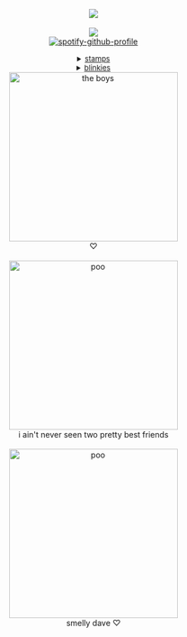 <div align="center">

![](https://komarev.com/ghpvc/?username=ennis-del-mar&color=f2ddb6&style=plastic&label=✧&base=600)<br>
<br>
<img src="https://i.pinimg.com/originals/a8/59/27/a8592749aa7f19306deb78f3c56a139a.gif"><br>
[![spotify-github-profile](https://spotify-github-profile.kittinanx.com/api/view?uid=31blrcsa5a2jfah66gxcy2gdm6he&cover_image=true&theme=novatorem&show_offline=true&background_color=121212&interchange=false&bar_color=b09987&bar_color_cover=false)](https://github.com/kittinan/spotify-github-profile)

<details><summary style="font-size: 13px;" class="mb8"><u>stamps</u> </summary>

<p>
sorry if stamps are repeated i'm kidna stupi d.<br>
<img src="https://camo.githubusercontent.com/cc311d12be8ba74683996d5e3efa3e32b12d3b24b85f3121d52a83d31c374658/68747470733a2f2f66696c652e67617264656e2f5a7663392d5f426b476c3438674153742f74756d626c725f33666139663834386134636339343636396637386534313436373938633961665f37343264633137635f3130302e6a7067"><img src="https://camo.githubusercontent.com/499c4b4f2d53c1ab9f1fab9bdbd432ccbec8fa6f609d0911ac08afe9b08b1cc1/68747470733a2f2f66696c652e67617264656e2f5a7663392d5f426b476c3438674153742f74756d626c725f32346530313239313531323636363435366361313739326462326130396563395f61326466373361315f3130302e706e67"><img src="https://camo.githubusercontent.com/a098b7e8c409c00147cb939be470b2a9e6d1a4da8aa723a1ef35724b780cd13f/68747470733a2f2f66696c652e67617264656e2f5a7663392d5f426b476c3438674153742f74756d626c725f39653464613432363663623833323464306633616632633231343732303830635f34316136666361305f3130302e706e67"><img src="https://camo.githubusercontent.com/97808b82dc1c0578fd484e636e234589db1b3ec6a73e42c797dbc4cc6033651f/68747470733a2f2f66696c652e67617264656e2f5a7663392d5f426b476c3438674153742f676c6f77666163652e676966"><img src="https://camo.githubusercontent.com/e99c5e1a54c541fce65ec905e8788c57552082639ddbb430d54c717ac2a88787/68747470733a2f2f66696c652e67617264656e2f5a7663392d5f426b476c3438674153742f456c657068616e742d7374616d702e676966"><img src="https://camo.githubusercontent.com/c58fa86c85bf92e7c81421a988b7f7250043f7081770ede505488559fd991df7/68747470733a2f2f66696c652e67617264656e2f5a7663392d5f426b476c3438674153742f74756d626c725f33353230653562356330623638663761336666656665653737326638333361305f61336539663965365f3130302e77656270"><img src="https://camo.githubusercontent.com/bbccb36265d65ef47776f022e8dd1c40ea4793edf038aebcb64f2d28818450d7/68747470733a2f2f66696c652e67617264656e2f5a7663392d5f426b476c3438674153742f633131346461333164636439393761643666663639626230613138303338633466363232386437342e706e67"><img src="https://camo.githubusercontent.com/de83394d71a4c79f1b9a264d61fa05ef6e660ca68566d60e8ffce4ca15778fe5/68747470733a2f2f66696c652e67617264656e2f5a7663392d5f426b476c3438674153742f623239366164343665646163366338353432363532613237363136306265363334383564313139322e706e67"><img src="https://camo.githubusercontent.com/ae7f85aa2d84de9abd40b6b3661e572e56298854ad857b9aebaa58080cea165a/68747470733a2f2f66696c652e67617264656e2f5a7663392d5f426b476c3438674153742f34336562303066342e706e67"><img src="https://camo.githubusercontent.com/21f67238eb5ca18221ec1cd0d8601630a853513fd17109cd9fa6b670e6a61829/68747470733a2f2f66696c652e67617264656e2f5a7663392d5f426b476c3438674153742f6231332e706e67"><img src="https://camo.githubusercontent.com/447b059c25a39ce23bc1158f8a833f895f875f29adb0221bf633bf374240e27b/68747470733a2f2f66696c652e67617264656e2f5a7663392d5f426b476c3438674153742f74756d626c725f32346364386366396263346264613162383861356634616265616430313565635f61643332373231375f3130302e6a7067"><img src="https://camo.githubusercontent.com/f902bdb14d2cb47135bdf52ead1cab3a7a21a5a2a29c9be62ce61b6d5a66655e/68747470733a2f2f66696c652e67617264656e2f5a7663392d5f426b476c3438674153742f346463666632656130663163383339303466326330663738346536643433333539633065383932382e676966"><img src="https://camo.githubusercontent.com/f7623acacedb065d0cb6a21b5ff1f5e98505c6d0656ceacbccfb830b577ce254/68747470733a2f2f66696c652e67617264656e2f5a7663392d5f426b476c3438674153742f623731336463653332303437383463383162303436383235616633623363376363666537386466392e676966"><img src="https://camo.githubusercontent.com/e93ead2f1c19ef1c7484294f858c2262859d5e751831c98aea53490476834a75/68747470733a2f2f66696c652e67617264656e2f5a7663392d5f426b476c3438674153742f373564666132303736616433393461383061356563316130303039393631333230373635643636612e676966"><img src="https://camo.githubusercontent.com/1a2943fecade7135d00a99947b3b40d8ba0bf602161d593c946d3f652940866a/68747470733a2f2f66696c652e67617264656e2f5a7663392d5f426b476c3438674153742f74756d626c725f696e6c696e655f6f6e74346d77365373773175357276776a5f3530302e676966"><img src="https://camo.githubusercontent.com/b732639b40b9dd180f63a7932ac73c6dcb0723d38e49465f5385102336134620/68747470733a2f2f66696c652e67617264656e2f5a7663392d5f426b476c3438674153742f73696d6f6e2e676966"><img src="https://camo.githubusercontent.com/a6fcb94e5c9d1848bf4752b9f5e6f0f1214b3ddb9d20c6ebe2609c71d0d685ce/68747470733a2f2f66696c652e67617264656e2f5a7663392d5f426b476c3438674153742f643438633631626261343761646234356435373033313030623537636639623635353433363831342e706e67"><img src="https://camo.githubusercontent.com/f92aaacdfc3856beed3bb00194c9dc04bc4d37bc44d96c084562a5f2513f4c14/68747470733a2f2f66696c652e67617264656e2f5a7663392d5f426b476c3438674153742f6775696e65612e676966"><img src="https://camo.githubusercontent.com/f332484c1b89c0d65b6b75cc15034f6874a58fa80aeb4a696987759562ca6697/68747470733a2f2f66696c652e67617264656e2f5a7663392d5f426b476c3438674153742f6c75762d7a6f6d62696573312e6a7067"><img src="https://camo.githubusercontent.com/618aa25221dcebfd3cac8f0ee519d744247f0bb8fcff706ebb0471a12108e3b9/68747470733a2f2f66696c652e67617264656e2f5a7663392d5f426b476c3438674153742f656d6f73686176656665656c696e68322e676966"><img src="https://camo.githubusercontent.com/a232b5795e48b4ee2c46ea37e4ed7db80fed91f8a274c020ed4c9320591f4365/68747470733a2f2f66696c652e67617264656e2f5a7663392d5f426b476c3438674153742f6361727365617468656164726573742e6a7067"><img src="https://camo.githubusercontent.com/8b76dbec2d4462f1ace0df0ef1197ac6f8a4fe9ed0308cfa03b6af1910c979dd/68747470733a2f2f66696c652e67617264656e2f5a7663392d5f426b476c3438674153742f7072696e636573732e676966"><img src="https://camo.githubusercontent.com/5aa41693ea6f641fc727fc9cc9e90a8d82390f1974ca3c0d6b9c57a6bb01381e/68747470733a2f2f66696c652e67617264656e2f5a7663392d5f426b476c3438674153742f333839323439313531343034636663363937626164336566333130636530643537616637376561342e676966"><img src="https://camo.githubusercontent.com/184625a9341ff18affbd88c0bc2aa50c5b520bf637b403ecfd960d92290e7eef/68747470733a2f2f66696c652e67617264656e2f5a7663392d5f426b476c3438674153742f6c656f706172645f7072696e742e706e67"><img src="https://camo.githubusercontent.com/97024391f44fb1207cf1ca8d4d0208a2df634c6cad7d778dc45fc9254dbf34f9/68747470733a2f2f66696c652e67617264656e2f5a7663392d5f426b476c3438674153742f6e65706574612e676966"><img src="https://camo.githubusercontent.com/72ff32ce68266f23c4ce2a0782e8f09406b3d0bcfd4fe6f36e5f869847d5144d/68747470733a2f2f66696c652e67617264656e2f5a7663392d5f426b476c3438674153742f616561656165616561772e706e67"><img src="https://camo.githubusercontent.com/95d4ad3c7e491aaabf4e111567bfe74c9ef3d5b60f400662b34af458b39ae756/68747470733a2f2f66696c652e67617264656e2f5a7663392d5f426b476c3438674153742f333435346565306362393637313332663630623036636632363562636338623437613331313264622e676966"><img src="https://camo.githubusercontent.com/ac70ac568b454804c4ab5df90f6d18b92325c5d9e9eeb4de56073a428d7787bf/68747470733a2f2f66696c652e67617264656e2f5a7663392d5f426b476c3438674153742f3278444d66794d2e6a7067"><img src="https://camo.githubusercontent.com/8f7a691aea56d79a379b77a31e42a9795c9e2583a29b128f54f1561a7c33e9db/68747470733a2f2f66696c652e67617264656e2f5a7663392d5f426b476c3438674153742f36383164353932302e676966"><img src="https://camo.githubusercontent.com/f4c063bea5fb15da6656a77a318de2b1a1dee58560492dd23f4344f03b82531f/68747470733a2f2f66696c652e67617264656e2f5a7663392d5f426b476c3438674153742f64633833356a372d63323336623833662d373265372d343264392d613135662d3763393466653964376237612e706e67"><img src="https://camo.githubusercontent.com/9fc08ecc134cffcb978128d999cba73241a4ec2952be35dcd69b7b3bbfb6f416/68747470733a2f2f66696c652e67617264656e2f5a7663392d5f426b476c3438674153742f643270643268652d62323834633363622d303130642d343466322d613936332d6466613164356531383562642e676966"><img src="https://camo.githubusercontent.com/24f5635d35cc96df7485b515bdb61ecae39b4cd3349742771131396f521292ec/68747470733a2f2f66696c652e67617264656e2f5a7663392d5f426b476c3438674153742f6461726b5f74726565735f7374616d705f62795f673072656830756e645f64386a6363766b2d66756c6c766965772e706e67"><img src="https://camo.githubusercontent.com/166258db466de5b0dd17bfb987ea02b20ee4b38e3250d6eef7f6936f169e2bd5/68747470733a2f2f66696c652e67617264656e2f5a7663392d5f426b476c3438674153742f35336332663638302e706e67"><img src="https://camo.githubusercontent.com/9c7e86fd43b3250af3e133b037bc8a6198eedde79332da931b333a2b12fd5382/68747470733a2f2f66696c652e67617264656e2f5a7663392d5f426b476c3438674153742f666f726573745f6165735f7374616d705f62795f616d656b696e5f64396f6b3578322d66756c6c766965772e706e67"><img src="https://camo.githubusercontent.com/66eb830f059604f83fb5d6a2e1458729545f72f3f3243c85ead4cc5da8d3fd56/68747470733a2f2f66696c652e67617264656e2f5a7663392d5f426b476c3438674153742f6464376533767a2d34363933656536372d363565332d343764662d383734652d6135363463323361653164392e706e67"><img src="https://camo.githubusercontent.com/816500c61fe6b5167693ea1aa0df997379a0447ab188b8852292274c034dbeed/68747470733a2f2f66696c652e67617264656e2f5a7663392d5f426b476c3438674153742f737461726c69676874732e706e67"><img src="https://camo.githubusercontent.com/ce30e8fe25fb51e0c8403ebfbbf6cb202b223e7e1aa8f8dd26410baa3d89bcc6/68747470733a2f2f66696c652e67617264656e2f5a7663392d5f426b476c3438674153742f66756e6e795f6e6f697365735f62795f6372316b6b33745f643430706267372e706e67"><img src="https://camo.githubusercontent.com/811c7e3890fde8746a97efc59463c4e0bd4c597ab61e980d399bbb715fd26f3c/68747470733a2f2f66696c652e67617264656e2f5a7663392d5f426b476c3438674153742f6973776561722e676966"><img src="https://camo.githubusercontent.com/98fc7f1c8a80767d794bf7d615566fe870c2e0072b4a65702e77ed7c350240b6/68747470733a2f2f66696c652e67617264656e2f5a7663392d5f426b476c3438674153742f74756d626c725f66613262383365653330393534333537643139383864653033646530333861615f32376232613238665f3130302e706e67"><img src="https://camo.githubusercontent.com/a7fcc73f8b18ff37dfbdb5a88eaa767d181b1b97b45f1caff5f21a5247f1a8fe/68747470733a2f2f66696c652e67617264656e2f5a7663392d5f426b476c3438674153742f74756d626c725f39646366373833626464343364336665666636373634343136333162356230375f38323830393665305f3130302e6a7067"><img src="https://camo.githubusercontent.com/6ac29a4e004496c2d266850e2a3e45ae7b789a964a5550828670edc25a16e0cf/68747470733a2f2f66696c652e67617264656e2f5a7663392d5f426b476c3438674153742f74756d626c725f35366534356533613137333532386235353036353732393935633635393430615f31323331633733665f3130302e77656270"><img src="https://camo.githubusercontent.com/eb30aaeaecb94c7b458bdaa57441751fd2589c3551d57a3c91559a3b90e1e182/68747470733a2f2f66696c652e67617264656e2f5a7663392d5f426b476c3438674153742f74756d626c725f31643533643331326530633337343863363862616661643736616464353264305f65363835353433305f3130302e706e67"><img src="https://camo.githubusercontent.com/dfe325ed8634283895a75e0203e6a8b2af87b215ba302bca264e19ad99f2df8b/68747470733a2f2f66696c652e67617264656e2f5a7663392d5f426b476c3438674153742f74756d626c725f35656461646533623438363134386561313836633663333661646532646234665f61343662636235305f3130302e706e67"><img src="https://camo.githubusercontent.com/fd3982a54c95903351a6cad4bd546c98d1d412bb5c8405b320714277ce27eeeb/68747470733a2f2f66696c652e67617264656e2f5a7663392d5f426b476c3438674153742f74756d626c725f32643836666465396563336165326235643866633634376263653331373663325f65313464613638335f3130302e706e67"><img src="https://camo.githubusercontent.com/7507e9923a971647a7f7c0f71b55ff6dd6e469839e7e43bb656e6211e85b5b9d/68747470733a2f2f66696c652e67617264656e2f5a7663392d5f426b476c3438674153742f74756d626c725f38383330333032323434383432636263346336646366303834626566633838665f34626634316534385f3130302e706e67"><img src="https://camo.githubusercontent.com/33b1eb7d34cb12a859115c08b252e797d708e9ed71ccbf3774011502e6a53345/68747470733a2f2f66696c652e67617264656e2f5a7663392d5f426b476c3438674153742f74756d626c725f65333663313033333231633535346536383137663331333237656233376330365f38373366313566375f3130302e706e67"><img src="https://camo.githubusercontent.com/988dafbf2b846573198ac3d4bb3ac33693e29a95589bfbee320dd25044086269/68747470733a2f2f66696c652e67617264656e2f5a7663392d5f426b476c3438674153742f74756d626c725f34653231313062326565623463333433663764356161376566343835613732375f33393763613763315f3130302e706e67"><img src="https://camo.githubusercontent.com/12d7bef9595b689a07e1e8cc2762f81ae5e6ca0607af8b81aef7bec3ab70b0d7/68747470733a2f2f66696c652e67617264656e2f5a7663392d5f426b476c3438674153742f74756d626c725f65336665613835333065353334336433393636396431326234356639333533305f37336562623133625f3130302e6a7067"><img src="https://camo.githubusercontent.com/7c7259282f2b26bfa8dd15610db603e99b6802d62da570a795e6f0a0bcba2ed5/68747470733a2f2f66696c652e67617264656e2f5a7663392d5f426b476c3438674153742f6438352e706e67"><img src="https://camo.githubusercontent.com/3fdda8608659ed4fadb20c508a0c6eeb7e456ea682bacb5e3e58f98c9a7ec4b7/68747470733a2f2f66696c652e67617264656e2f5a7663392d5f426b476c3438674153742f33326135366336632e676966"><img src="https://camo.githubusercontent.com/973a0a7a14b997286116b3ad300328ca7bcb1252d3d9568024b0e43922b1ca68/68747470733a2f2f66696c652e67617264656e2f5a7663392d5f426b476c3438674153742f30396664353139342e706e67"><img src="https://camo.githubusercontent.com/a0fc6d9eaa53b09848ef0b9e1fd27c19c699324f5d23d93e4d3aff69bee68f9a/68747470733a2f2f66696c652e67617264656e2f5a7663392d5f426b476c3438674153742f64396534393232382e706e67"><img src="https://camo.githubusercontent.com/12c3bd78ed30fefaa4a5b01447730ad6180e53475e46808734023aa74ddb33c3/68747470733a2f2f66696c652e67617264656e2f5a7663392d5f426b476c3438674153742f6434313869667a2d35333930633730652d323730372d343636332d626566362d3534663366646164366665622e676966"><img src="https://camo.githubusercontent.com/dc3f6a47ecf2615128ff5aa05e1b98e1240313c109658a642418b897c64f8949/68747470733a2f2f66696c652e67617264656e2f5a7663392d5f426b476c3438674153742f2535455f2535455f7374616d702e676966"><img src="https://camo.githubusercontent.com/907f48887f6a98c815b80f9e0e754e3007387988b794a5876c8100848a87d702/68747470733a2f2f66696c652e67617264656e2f5a7663392d5f426b476c3438674153742f6436366461736f2d66636464643333392d363163342d343862662d623061382d3430323162346565306365362e676966"><img src="https://camo.githubusercontent.com/bef0988df1262f3793f92bc300b33ad1eeba4ef9127a141cd47f122a266e7a51/68747470733a2f2f66696c652e67617264656e2f5a7663392d5f426b476c3438674153742f62657468796c5f7374616d705f62795f7468656e6f6f646c65726562656c5f6438343031307a2d66756c6c766965772e706e67"><img src="https://camo.githubusercontent.com/080131807595dcc33d0c71033f2b61b455834f6448fac40bf378978573d46a76/68747470733a2f2f66696c652e67617264656e2f5a7663392d5f426b476c3438674153742f63726169675f785f74686f6d61735f7374616d705f62795f756e697465647374617465736b69645f6464637378737a2d66756c6c766965772e706e67"><img src="https://camo.githubusercontent.com/d3548667e9aa9fd0fbc0634935f94d00b8cb4b6e50302d322f30608b4707d18c/68747470733a2f2f66696c652e67617264656e2f5a7663392d5f426b476c3438674153742f646339673774772d64326138376632652d643138392d346430632d613561352d6332623465313161623433652e676966"><img src="https://camo.githubusercontent.com/0d540f948396bb696a6e2862bcc7c54c273ced38c51e19b619de83ce311b3abd/68747470733a2f2f66696c652e67617264656e2f5a7663392d5f426b476c3438674153742f63726169675f7475636b65725f7374616d705f62795f736b796c69696e65735f64326e6c30716d2d66756c6c766965772e706e67"><img src="https://camo.githubusercontent.com/b0854f2b638ffe30d3e0f65fb5b0b387b514f9048a107ce13dadc057f2a14eef/68747470733a2f2f66696c652e67617264656e2f5a7663392d5f426b476c3438674153742f64326a677534702d31383361333938622d393364382d343363642d623263332d3234616135613430326437382e676966"><img src="https://camo.githubusercontent.com/15177bd6ff7947d9d771d60d213c3513ab49ef184f58a559433e7e8e444281dd/68747470733a2f2f66696c652e67617264656e2f5a7663392d5f426b476c3438674153742f646f6e6e69655f6461726b6f5f7374616d705f62795f747275626273795f6434666e7879742d66756c6c766965772e706e67"><img src="https://camo.githubusercontent.com/95b0391765a2bc594b5d648bffe7baaff68d871bd778863be14506b14e2e46ca/68747470733a2f2f66696c652e67617264656e2f5a7663392d5f426b476c3438674153742f636f775f7374616d705f62795f7468656d61736b6564616e6464616d6e65645f646872387364682d66756c6c766965772e706e67"><img src="https://camo.githubusercontent.com/be5b63dc9fba2fa6e442c98a6236881c55c6c65e860ed3a4a02ae434da55fb35/68747470733a2f2f66696c652e67617264656e2f5a7663392d5f426b476c3438674153742f736e75666b696e5f7374616d705f62795f627567676f735f64396c397238372d66756c6c766965772e706e67"><img src="https://camo.githubusercontent.com/d284f80f1db54a39fff874bd7c0761e86bb1be10b2dfe63bab6c5cfa8b1ba590/68747470733a2f2f66696c652e67617264656e2f5a7663392d5f426b476c3438674153742f656e6e69732532302831292e706e67"><img src="https://camo.githubusercontent.com/b83128a7da34b30238f1e10ecd67f1edb8e977630c9b19f536db91ee964fed2e/68747470733a2f2f66696c652e67617264656e2f5a7663392d5f426b476c3438674153742f656e6e69736a61636b2532302831292e676966"><img src="https://camo.githubusercontent.com/bd50325c2ccab46fe8062255a5118572a28150f6c17635220504a60c2d8a90dc/68747470733a2f2f66696c652e67617264656e2f5a7663392d5f426b476c3438674153742f646a65357964752d31306334666566352d366134332d343036632d613132342d6239613066333165356361302532302831292e676966"><img src="https://camo.githubusercontent.com/14ef1106a58929b9df8a85fe9d285ffedb9260b32d90c6bf2f0dceb20f30e91f/68747470733a2f2f66696c652e67617264656e2f5a7663392d5f426b476c3438674153742f7374616d70253230283333292e676966"><img src="https://camo.githubusercontent.com/5ed8be285871f69028afab42f5959f521444dbac2a686c01d3c9dd51188a6a8f/68747470733a2f2f66696c652e67617264656e2f5a7663392d5f426b476c3438674153742f65373064356362322e706e67"><img src="https://camo.githubusercontent.com/7043ed7cbbf5f62ccdd55312666cbe6e6c647d54692409d6717c5e39a988b665/68747470733a2f2f66696c652e67617264656e2f5a7663392d5f426b476c3438674153742f323832656464326339623064636534396634353837656137306563623538626232376538343736622e706e67"><img src="https://camo.githubusercontent.com/e9dd82201fc86680e5a177406f032f6d46c22ce896515d67c634a1889bb87985/68747470733a2f2f66696c652e67617264656e2f5a7663392d5f426b476c3438674153742f353635366536396563616263313362346138386638363933383262633839346335653132373832392e706e67"><img src="https://camo.githubusercontent.com/b30341113dbddf5b57f81b9b3925548f3e78c5cd6bc3bd4d56bdd427c256929f/68747470733a2f2f66696c652e67617264656e2f5a7663392d5f426b476c3438674153742f37323433353535385f7538642e706e67"><img src="https://camo.githubusercontent.com/9528ab7981319050f8063725fca8cd6b82c0e1464371e59e4628aa68e8e760c2/68747470733a2f2f66696c652e67617264656e2f5a7663392d5f426b476c3438674153742f66373834653230665f6f726967696e616c2e676966"><img src="https://camo.githubusercontent.com/1e66c2e9afbb02a4e60cbd6e581e0b207aba678788d888fbff127307120394a6/68747470733a2f2f66696c652e67617264656e2f5a7663392d5f426b476c3438674153742f74756d626c725f696e6c696e655f7067726165356d52686131763131646a785f3534302e706e67"><img src="https://camo.githubusercontent.com/4da24f8507c431682f14de0af0cc51f267fed31ea9fd3e6926d4790df299696b/68747470733a2f2f66696c652e67617264656e2f5a7663392d5f426b476c3438674153742f646177327438332d62373632336433612d353639662d343634652d386666302d3031646362366531653666342e706e67"><img src="https://camo.githubusercontent.com/aa1e9bef28f004d5d404f1e45cde9d36b15cac66974f479047609136c54c525f/68747470733a2f2f66696c652e67617264656e2f5a7663392d5f426b476c3438674153742f74756d626c725f30626331633037386462656332353161626535323230346166376530333836635f36643833333266365f3130302e706e67"><img src="https://camo.githubusercontent.com/5b42da672ca1bad6628756f1aa822233145d522ca036754c9b8dc7995122706b/68747470733a2f2f66696c652e67617264656e2f5a7663392d5f426b476c3438674153742f6436626e3974312d32616464333961322d313934662d343733392d393138622d6139383962613262333430312e676966"><img src="https://camo.githubusercontent.com/bb39dd3acdd79d8eec934cac9fb2e0d78dd23f40faf145ac56d681fa79227592/68747470733a2f2f66696c652e67617264656e2f5a7663392d5f426b476c3438674153742f6234322e676966"><img src="https://file.garden/aEiyzAAiJQqbXoUF/tumblr_pxp4oopGC71xbgu08o7_100.webp"><img src="https://camo.githubusercontent.com/8074e937ec7cb10b9cec97b61054f8b5f8a5aa69ff7d7328214cdb82ec5c3d85/68747470733a2f2f66696c652e67617264656e2f5a7663392d5f426b476c3438674153742f47422d372d514d4d622d4d414535782d4c2e706e67"><img src="https://camo.githubusercontent.com/37611ea34f26d0df04ccf6e3e6e23693b3d721c9ac0cd8aaa596b11ffd1554a6/68747470733a2f2f66696c652e67617264656e2f5a7663392d5f426b476c3438674153742f4a537574545a502e706e67"><img src="https://camo.githubusercontent.com/a1c73bfbfdb7c4ccd66d48d48bfb5f993f9b1eb067e19c3eb018e49a4f7bf3c3/68747470733a2f2f66696c652e67617264656e2f5a7663392d5f426b476c3438674153742f54756d626c722d6c2d3137363334373534333836383937312e706e67"><img src="https://camo.githubusercontent.com/f65a0135de09081e9ad085ddc24e57ed28ac75167c42a9e9d8d9ecb979a01495/68747470733a2f2f66696c652e67617264656e2f5a7663392d5f426b476c3438674153742f6431706d6472322d38666666633636652d353830642d343764332d383836382d3735353935386266653438342e676966"><img src="https://camo.githubusercontent.com/8d344c163cde1c6989095c03c4c83c5f3d35edf0fcf6e284729c2c821c9f6925/68747470733a2f2f66696c652e67617264656e2f5a7663392d5f426b476c3438674153742f5374616d702d74656d706c6174652e706e67"><img src="https://camo.githubusercontent.com/cc1c14671d9dfc8be9dca31c033e2c1700f29681a79cbb8975b13d1271220200/68747470733a2f2f66696c652e67617264656e2f5a7663392d5f426b476c3438674153742f6467716d6d71732d31323962346162642d346230632d343735382d623566662d6463306139313338663639342e706e67"><img src="https://camo.githubusercontent.com/4be7f83c9fc9a001e93e2482dc70443f96df07a5ef4b23cf505b91be270a54b2/68747470733a2f2f66696c652e67617264656e2f5a7663392d5f426b476c3438674153742f646271766172352d39353063633237372d343864362d346434612d626662362d6666383037373037316362362e676966"><img src="https://camo.githubusercontent.com/261d1c95c80e0d82a9caf5e138122062edff961495da5daec50fdee1b3c0424a/68747470733a2f2f66696c652e67617264656e2f5a7663392d5f426b476c3438674153742f6579656c696e65722d7374616d702d62792d6b657a7a692d726f73652d643166343533612d66756c6c766965772e706e67"><img src="https://camo.githubusercontent.com/53ac5060e03ffb6af528ce38c2468b85c17a7598981b9c5148592202f294d73b/68747470733a2f2f66696c652e67617264656e2f5a7663392d5f426b476c3438674153742f646234676839792d32366539646337342d313339352d343931662d613034652d3237643465316134653232612e706e67"><img src="https://camo.githubusercontent.com/71f1eda25fd1df9a2217cc304f482b5669c0c083c2fe44420df6fe181a96d8fe/68747470733a2f2f66696c652e67617264656e2f5a7663392d5f426b476c3438674153742f643230656973302d35396533323834342d633862332d346464322d613733302d6233366433376266376662662e676966"><img src="https://camo.githubusercontent.com/34354a00e8397f103258cb63e4c950b7d8e9c0ed839485be802eb6f8a73d38c3/68747470733a2f2f66696c652e67617264656e2f5a7663392d5f426b476c3438674153742f6775696e6561322e676966"><img src="https://camo.githubusercontent.com/a7f46292f1fb4a257a7b6ef62fc90481fcd654e313000b892362bb0430e89e71/68747470733a2f2f66696c652e67617264656e2f5a7663392d5f426b476c3438674153742f646a357574657a2d61323634626133642d636437662d346638372d623934642d3131666439333862613338642e706e67"><img src="https://camo.githubusercontent.com/41cb9373eda1fbd45e4e61e92aebd60ec0b80f043b82b4ec75f18713549700b5/68747470733a2f2f66696c652e67617264656e2f5a7663392d5f426b476c3438674153742f635043726238362e706e67"><img src="https://camo.githubusercontent.com/4fee13e7ba715768fa672be0e9db6ec4236588a94017c87684e6f7ffc182d656/68747470733a2f2f66696c652e67617264656e2f5a7663392d5f426b476c3438674153742f6f726e616d656e742e706e67"><img src="https://camo.githubusercontent.com/58ea84578f4208b8f564c0286318c2385573b88b040581c395ea211ef3fc7bf5/68747470733a2f2f66696c652e67617264656e2f5a7663392d5f426b476c3438674153742f626c696e6b626c696e6b2e676966"><img src="https://camo.githubusercontent.com/04f3dd6101fae67d4c294fdc21ed4f21daacc4bb7a738b271b9d88b748920058/68747470733a2f2f66696c652e67617264656e2f5a7663392d5f426b476c3438674153742f6237316a30596f2e676966"><img src="https://camo.githubusercontent.com/61daec5d62780e9ad98d7e30fe2cfec47869762680b213e48c31db95d1da6d0b/68747470733a2f2f66696c652e67617264656e2f5a7663392d5f426b476c3438674153742f396747496852472e706e67"><img src="https://camo.githubusercontent.com/b19443eb7d0b55c135ae1f9510189b21b6f14d5aeae7e9d88352008dc0591a59/68747470733a2f2f66696c652e67617264656e2f5a7663392d5f426b476c3438674153742f4851574a4a67352e676966"><img src="https://camo.githubusercontent.com/cb6e83f6429f453394069b137cf28e088ddd26848cea25a62442e671f072121f/68747470733a2f2f66696c652e67617264656e2f5a7663392d5f426b476c3438674153742f633552423059362e706e67"><img src="https://camo.githubusercontent.com/da4bdf2cb7554d0d7e67c20da6066be4ad57935a92d6ec0dcbd56caf8d719eda/68747470733a2f2f66696c652e67617264656e2f5a7663392d5f426b476c3438674153742f74756d626c725f64616336646463373363383964303361393436306537626565313632323238615f36393865326665325f3130302e706e67"><img src="https://camo.githubusercontent.com/f201e017d099feec5e82f641e47195bd1b8707d48e4d309163aca03fe8215a82/68747470733a2f2f66696c652e67617264656e2f5a7663392d5f426b476c3438674153742f636c6f75642e706e67"><img src="https://camo.githubusercontent.com/306fe1d9ff042748b75e6bf42f22a533225d0c82374ad9450af6631fdf1ff628/68747470733a2f2f66696c652e67617264656e2f5a7663392d5f426b476c3438674153742f326534623439366633656664376564633764613839643365666530353636326265306563323634322e676966"><img src="https://camo.githubusercontent.com/3793257e7fb9c594b79de5b73b95bd08f0f0cb697134bd6772634c98fa2cf54c/68747470733a2f2f66696c652e67617264656e2f5a7663392d5f426b476c3438674153742f6669676874636c75622e676966"><img src="https://camo.githubusercontent.com/8e1173638bcbcd79819d6cef12d6c813ebaf8cb86bacc920145a4f40e665c23b/68747470733a2f2f66696c652e67617264656e2f5a7663392d5f426b476c3438674153742f73696c6c792e706e67"><img src="https://camo.githubusercontent.com/9590b7fae8fba377f83c9773390209f39d2076e40207b5b0289b815df91663b0/68747470733a2f2f66696c652e67617264656e2f5a7663392d5f426b476c3438674153742f79742d626f7878792e706e67"><img src="https://camo.githubusercontent.com/408a141164789ddf9b7c030d522fb4565097d2de7b3ffa89e4d615ef68318645/68747470733a2f2f66696c652e67617264656e2f5a7663392d5f426b476c3438674153742f736f75746865726e676f7468696331352e706e67"><img src="https://camo.githubusercontent.com/b5de0204e668f61d8acaa484d519ff850a450a972442efeacc2eb4e09483d42a/68747470733a2f2f66696c652e67617264656e2f5a7663392d5f426b476c3438674153742f643772356d31642d61353532653664362d376233352d343030652d393434352d6239326665333336336536392e706e67"><img src="https://camo.githubusercontent.com/8badc5894b6e3baa7513842fe0a865efb94f1860d3032eb0a0113182388fb455/68747470733a2f2f66696c652e67617264656e2f5a7663392d5f426b476c3438674153742f6374726c7a2e706e67"><img src="https://camo.githubusercontent.com/3b04e7b1f0cdfe8a45fe16d2b987de9a14ea21d84b6a322d49b54cd48ea5f360/68747470733a2f2f66696c652e67617264656e2f5a7663392d5f426b476c3438674153742f656d6f392e676966"><img src="https://camo.githubusercontent.com/429c1cf6c4f8633f1eedf7068c740ff5ee964c63918019819744849c89fbb786/68747470733a2f2f66696c652e67617264656e2f5a7663392d5f426b476c3438674153742f5746534c4567722e676966"><img src="https://camo.githubusercontent.com/4e64e84f9f378aaf2d78d80bbb9e1dfe6aa423124dc88970073b6b9ff7546404/68747470733a2f2f66696c652e67617264656e2f5a7663392d5f426b476c3438674153742f74756d626c722d34336434343666306364613439323133306437303465623765373265353438392d36373634633234612d3130302e706e67"><img src="https://camo.githubusercontent.com/f4c909a1884b1f2bf1548edaaa54e73cbcde784c8f0e632bc613fb89152c01e2/68747470733a2f2f66696c652e67617264656e2f5a7663392d5f426b476c3438674153742f64366a6a75367a2d65343938666539382d356632612d346334662d623035382d6135616637663932363235362e706e67"><img src="https://camo.githubusercontent.com/bceefabd03d8f1c7aea0b3b1e617febb0620bf8f78dace90e202cf88873f086f/68747470733a2f2f66696c652e67617264656e2f5a7663392d5f426b476c3438674153742f54756d626c725f6c5f3132303533383731323235313132312e676966"><img src="https://camo.githubusercontent.com/5c0d883b3c000768127c70125677933a168a324652f4ea90a3764fbd29a7bddc/68747470733a2f2f66696c652e67617264656e2f5a7663392d5f426b476c3438674153742f74756d626c725f62626637623434306461353437666532663232323337323832343535353565345f33616363386530355f3130302e77656270"><img src="https://camo.githubusercontent.com/6437b7a6460aa36a67b83cf799e84caeef3188e8251cc4179af9fc19fb0c3757/68747470733a2f2f66696c652e67617264656e2f5a7663392d5f426b476c3438674153742f54756d626c725f6c5f3132303533373339393532333534322e676966"><img src="https://camo.githubusercontent.com/6bc5fd505f1750f1f53ab5ee0892663b70b95afdbe13d02503156e563706e943/68747470733a2f2f66696c652e67617264656e2f5a7663392d5f426b476c3438674153742f643437306134712d38643239306132362d626230632d346565362d613936612d6138663431353138356637352e676966"><img src="https://camo.githubusercontent.com/1c456f14cc2c01651894f195b75bc40a98df96fd44c5228f1e96df53da32df0c/68747470733a2f2f66696c652e67617264656e2f5a7663392d5f426b476c3438674153742f54756d626c725f6c5f3132303533363330323338323133312e676966"><img src="https://camo.githubusercontent.com/30a98e2ad57eeb405561b60c7ba975222ee149dee2abe79a24f025f848b746c2/68747470733a2f2f66696c652e67617264656e2f5a7663392d5f426b476c3438674153742f6579656c696e65722e706e67"><img src="https://camo.githubusercontent.com/4c5decaa01e86c2ad5aef2fbf6ca63294299398c501792d957461d99716a39b1/68747470733a2f2f66696c652e67617264656e2f5a7663392d5f426b476c3438674153742f6431336a3971622d61303833346136652d313237302d346266662d383432372d6461363430306334313931362e676966"><img src="https://camo.githubusercontent.com/3b0f194b19b358e41a0d972073fbce699bf4228a780e4681a25b1099640c3845/68747470733a2f2f66696c652e67617264656e2f5a7663392d5f426b476c3438674153742f74756d626c725f63393936613738326139623662653732643333343766363562643664373938635f31623065623361665f3130302e706e67"><img src="https://camo.githubusercontent.com/40a02ccfa877be18f2f2f53521ce0c7865129904f5b5b79daeb4c5ebf938029d/68747470733a2f2f66696c652e67617264656e2f5a7663392d5f426b476c3438674153742f74756d626c725f61306564306265656363343063303861333065316561633431663431366638315f32366237393033665f3130302e706e67"><img src="https://camo.githubusercontent.com/885135c33786226662cd88a72725afceca88f4fdf0a0c04b98f3959dfd948778/68747470733a2f2f66696c652e67617264656e2f5a7663392d5f426b476c3438674153742f74756d626c725f66313135323532303935323531386139663134386134346235383037626133375f33376562653362655f3130302e77656270"><img src="https://camo.githubusercontent.com/9946fbe211362e0a0314eb1e00138a0cf3d005ff61a37c991aaba2e245162004/68747470733a2f2f66696c652e67617264656e2f5a7663392d5f426b476c3438674153742f7374616d705f5f5f6578637573655f6d795f71756965746e6573735f62795f66756c6c6d6574616c5f7068616e746f6d5f64316c666d77752d66756c6c766965772e706e67"><img src="https://camo.githubusercontent.com/90714406e6709414ba66cbd7909f201549e53dde0f87e2e8a29e2281070fdffe/68747470733a2f2f66696c652e67617264656e2f5a7663392d5f426b476c3438674153742f494d472d383933392e706e67"><img src="https://camo.githubusercontent.com/92167ea7541d57b533731588812bebbb14ba2b4b03c9e94738868d203f71d00f/68747470733a2f2f66696c652e67617264656e2f5a7663392d5f426b476c3438674153742f643263357a64732d38393030396637382d333662662d343961362d613234342d6534653831616135616230632e676966"><img src="https://camo.githubusercontent.com/96264b3729971a9d0630575a8ab0ccbbf45d24312d431e898c31408ea6b05d3d/68747470733a2f2f66696c652e67617264656e2f5a7663392d5f426b476c3438674153742f74756d626c725f32326237313761346236663834363162316133386362373036336234616339355f38616230623333365f3130302e6a7067"><img src="https://camo.githubusercontent.com/0f52c884ae2a60b759044a86e9e5a84c11fa4b7dda64595da8b8aa5302a1c7db/68747470733a2f2f66696c652e67617264656e2f5a7663392d5f426b476c3438674153742f54756d626c725f6c5f3132303534323732373334393930362e676966"><img src="https://camo.githubusercontent.com/b6871f58c37a76f3df132eed0612149518c37ac33628d48c00e3fe582a5e8790/68747470733a2f2f66696c652e67617264656e2f5a7663392d5f426b476c3438674153742f37653861333537622e706e67"><img src="https://camo.githubusercontent.com/b50cb5c559c19f2954fe399226416dbc839ce734daa315dc49287d98591257f3/68747470733a2f2f66696c652e67617264656e2f5a7663392d5f426b476c3438674153742f726566726573682e676966"><img src="https://camo.githubusercontent.com/0e95b1f0283e2919ef78a4352d38a5be7bd4362defd7ff306e09ae04f6fe7731/68747470733a2f2f66696c652e67617264656e2f5a7663392d5f426b476c3438674153742f74756d626c725f33623663373030313964663365376530326530666462646162323236383132325f64386662373230635f3130302e706e67"><img src="https://camo.githubusercontent.com/e17fb87bfe7070139183b57ddb026d39b903a0383313bf153d9320e4cf945116/68747470733a2f2f66696c652e67617264656e2f5a7663392d5f426b476c3438674153742f34343430353636305f774a732e706e67"><img src="https://camo.githubusercontent.com/c52259bcc3701c00a59383204d46f7fe75d106189b523e02452c71b4d972a972/68747470733a2f2f66696c652e67617264656e2f5a7663392d5f426b476c3438674153742f74756d626c725f30633164626137386338623432356638333830323838353836373932396630375f30613764373965385f3130302e77656270"><img src="https://camo.githubusercontent.com/a184decb7ae4bab11874de91b163d29e86c1e1b99a8ebc6a8c8812d1b75c3373/68747470733a2f2f66696c652e67617264656e2f5a7663392d5f426b476c3438674153742f74756d626c725f38386164383632633034333439316331303636323932336439303637613835665f32633238313334305f3130302e706e67"><img src="https://camo.githubusercontent.com/ddafe81cb814572c16b631260fe0c6794dcbb8d696354acb7f1951368e5518a6/68747470733a2f2f66696c652e67617264656e2f5a7663392d5f426b476c3438674153742f556e7469746c65643633352d32303233303532393135353035302e706e67"><img src="https://camo.githubusercontent.com/d3f879421b90fe34a14aae099635a1da709eb0651a0aa11a7ccf0b7ae1ae9bbe/68747470733a2f2f66696c652e67617264656e2f5a7663392d5f426b476c3438674153742f6a6f686e626c756e742e676966"><img src="https://camo.githubusercontent.com/f954bc9a574deb23a93db4010a5c6999b1fa2300954ca39050304235935f88e3/68747470733a2f2f66696c652e67617264656e2f5a7663392d5f426b476c3438674153742f7374616d705f706172616d6f72652e706e67"><img src="https://camo.githubusercontent.com/125b27bf24868bdc25da7c14981484a614753f7d1049caaf477dc3687fbfc3ef/68747470733a2f2f66696c652e67617264656e2f5a7663392d5f426b476c3438674153742f695f6c6f76655f736e6f775f5f62795f695f7374616d702d64327a706a78382e676966"><img src="https://camo.githubusercontent.com/0374803db6eee62a949bc21f1001bc8d00bd02045e7bedfe3a2e8c4dfc0489c2/68747470733a2f2f66696c652e67617264656e2f5a7663392d5f426b476c3438674153742f643536613165392d63363936653363612d666163362d346362622d393131312d6534343737323138633034382e676966"><img src="https://camo.githubusercontent.com/211874ce6bde8ab95bb2abfc7216c46790fcdd52c6172cdddb04fb0bb37558b8/68747470733a2f2f66696c652e67617264656e2f5a7663392d5f426b476c3438674153742f6468376a7768782d62356461303432342d626433372d343735622d623034612d6238316462326331393735342e676966"><img src="https://camo.githubusercontent.com/96c6120af4423a45e12222e4834563314411068b5109e9d4d05a2c9f903ccfd9/68747470733a2f2f66696c652e67617264656e2f5a7663392d5f426b476c3438674153742f643734697864382d39346466336139332d313861372d343031642d616363612d3166376466323939313837302e706e67"><img src="https://camo.githubusercontent.com/31c42a5bfed5e48dc445a0af6dde4cc1f04cb5cbca0d3294e495facf847725eb/68747470733a2f2f66696c652e67617264656e2f5a7663392d5f426b476c3438674153742f643739727a6f382d66323639363436342d333638302d346163352d613634632d3538613761306362363830302e706e67"><img src="https://camo.githubusercontent.com/5e65f464a91f2369971dcab75d03a2fc6d8220cb09d943f8edf4b795458c4488/68747470733a2f2f66696c652e67617264656e2f5a7663392d5f426b476c3438674153742f6b6c652e706e67"><img src="https://camo.githubusercontent.com/815ee9ce7549bb2854813904abfffb03077a544f9d665d3d37d4ca57abe877f0/68747470733a2f2f66696c652e67617264656e2f5a7663392d5f426b476c3438674153742f6633352e706e67"><img src="https://camo.githubusercontent.com/487331b4f342762c47e4c2d46a0d4b556c021b7fd7a0a3f6143f4b528561d6bb/68747470733a2f2f66696c652e67617264656e2f5a7663392d5f426b476c3438674153742f64643475756a772d37333733373235352d376665352d343163662d626463312d3662623864663935306664372e706e67"><img src="https://camo.githubusercontent.com/2fcbd8b693c6c2b362aaba23fb6a66f4b7685b26c4bd2e9f357f6b49c170355f/68747470733a2f2f66696c652e67617264656e2f5a7663392d5f426b476c3438674153742f74756d626c725f64626237643165366536363735643932656162353462643934336462346163625f31663334643365635f3130302e706e67"><img src="https://camo.githubusercontent.com/e93727e5a7787d320b94e8cd1f9957c2561052e8b5d3e6125efe781688efadc3/68747470733a2f2f66696c652e67617264656e2f5a7663392d5f426b476c3438674153742f74756d626c725f61386463656138316232383536303664363330356336353961616663623761345f31396361303434395f3130302e706e67"><img src="https://camo.githubusercontent.com/73adaf56ab34cd27fabd7480903f0add9cc65d166a2285f21ff3ba7491de7970/68747470733a2f2f66696c652e67617264656e2f5a7663392d5f426b476c3438674153742f74756d626c725f37656639636237343464323236666162316662333830343537656432343363665f61383830343434645f3130302e77656270"><img src="https://camo.githubusercontent.com/9bf6fbad82421520ed6739b05db6d6d9b365afc7d18e2ffc0af219bb07a93fc1/68747470733a2f2f66696c652e67617264656e2f5a7663392d5f426b476c3438674153742f64326f666e336a2d62343234353137622d363264362d343266302d613533302d6139623066623933346138302e676966"><img src="https://camo.githubusercontent.com/6b39fd00fbc0961bb679c2ffb38543808ad211fe8db3b3388fdb15c61219ea63/68747470733a2f2f66696c652e67617264656e2f5a7663392d5f426b476c3438674153742f646136717879672d62383462653338322d336338372d343837622d383765662d6534383166363163363538392e706e67"><img src="https://camo.githubusercontent.com/e5aaee9bfcf7e817e4564117cff0e1439136ac31decd7485a5fdcff9b0be2afe/68747470733a2f2f66696c652e67617264656e2f5a7663392d5f426b476c3438674153742f6467677534616c2d34666636623638352d616632382d343837382d393764312d6230363361316563633533312e676966"><img src="https://camo.githubusercontent.com/220ffc750162805922da4c8fee01a46b5672d636bac7132ba09cb25bdf69030a/68747470733a2f2f66696c652e67617264656e2f5a7663392d5f426b476c3438674153742f6467677533386a2d31363864386139342d316432372d343363622d616665302d3839323263393863303134372e676966"><img src="https://camo.githubusercontent.com/60bcb6cd88922be5591cd4bc0aac8074b26c293c2317fa5a2ef6448f8fe6aa11/68747470733a2f2f66696c652e67617264656e2f5a7663392d5f426b476c3438674153742f626c61636b2d64726573736573342e706e67"><img src="https://camo.githubusercontent.com/ef4302a72793b6b9536793a6cd23f24eaa74d2a7059bc0132f0b0fae4784f9b7/68747470733a2f2f66696c652e67617264656e2f5a7663392d5f426b476c3438674153742f667572726574322e706e67"><img src="https://camo.githubusercontent.com/4fccabc568e039cba2697cdb47e7521b0a9e14978bdecabf2d89a8578524176a/68747470733a2f2f66696c652e67617264656e2f5a7663392d5f426b476c3438674153742f74756d626c725f64313835623237383838333235373232373362323432306338613863313133655f62366463653030625f3130302e706e67"><img src="https://camo.githubusercontent.com/144c08ce7e399ea2bcdbfb56715b9b5491dc8554501a280da638e76a28140db7/68747470733a2f2f66696c652e67617264656e2f5a7663392d5f426b476c3438674153742f74756d626c725f65316632376466333666666434613263633932343163633136326137333866345f62393234346461345f3130302e706e67"><img src="https://camo.githubusercontent.com/83209dadaab363db0cf6ec25f89df9ceb398d13229d6fe9dc1dd3eb8c1b26320/68747470733a2f2f66696c652e67617264656e2f5a7663392d5f426b476c3438674153742f74756d626c725f38626266373136383266393361633333316331343963346266366430383139655f37376436383565635f3130302e706e67"><img src="https://camo.githubusercontent.com/92eab2e4f49d18c8af3b93c7ac4ed18f4a303e0cacd97d38aa5bde531e3fa9e4/68747470733a2f2f66696c652e67617264656e2f5a7663392d5f426b476c3438674153742f64677777797a322d36396231623330662d336335632d343236352d393035392d3264663830393935663932632e676966"><img src="https://camo.githubusercontent.com/2afd2be6701831b1afbb9ddb1e4a7685b68adaa7f65332f81d70e75ac931b8cf/68747470733a2f2f66696c652e67617264656e2f5a7663392d5f426b476c3438674153742f31313731383235773735653737707873772e676966"><img src="https://camo.githubusercontent.com/3c01cb95c563d161101533743550c1a2649fea0c54bbe22af5f25d9295b7dcc3/68747470733a2f2f66696c652e67617264656e2f5a7663392d5f426b476c3438674153742f313835383733382d65366561382e676966"><img src="https://camo.githubusercontent.com/e8681d20c1be9209742e9ab22b420032893273c25c602987815411bc73749bf4/68747470733a2f2f66696c652e67617264656e2f5a7663392d5f426b476c3438674153742f736869702e706e67"><img src="https://camo.githubusercontent.com/47afc84bde4cb0b5fd3df48edb9ade7ec6fb560a2303a6fc7b129901221ed10e/68747470733a2f2f66696c652e67617264656e2f5a7663392d5f426b476c3438674153742f616e696d616c732d68616d737465722e676966"><img src="https://camo.githubusercontent.com/b1e9407c7583ff93ac45bd85e3606411e56e68d75e3c5c9bda0c51350b70d1a6/68747470733a2f2f66696c652e67617264656e2f5a7663392d5f426b476c3438674153742f43416f6b3862752e676966"><img src=""><img src="https://64.media.tumblr.com/3496654af3baa66e110568f3a5a2ef88/a31d88eb88d4582e-d2/s100x200/66d65c0edd5f26ccea483b6b8b550d0f1e6638ac.pnj"><img src="https://64.media.tumblr.com/c609d34fe0daa9ddd7e34fac2d706561/a0037b287e011bbd-03/s100x200/c0ff5ce387833234600c13a92d955795c1e924e8.pnj"><img src="https://64.media.tumblr.com/8a38402d0a7686bccd282a20fee5775d/a0037b287e011bbd-f8/s100x200/cbb0123a5f64b017c1a218b23fb62b726cc8a20c.gifv"><img src="https://64.media.tumblr.com/09fea44e99c7fe3cb0bacf95cfef631d/09ed613974f5691b-41/s100x200/53e54f449f6d14846feb377a0ceb3ab17e167b74.pnj"><img src="https://64.media.tumblr.com/9fdb180dde2152e2a3f8d65e9f787248/7ee776a47de38779-a5/s100x200/2e8cb109dbcba94fcb2bf064f5cf8156096a9192.gifv"><img src="https://64.media.tumblr.com/e95e18b1bc2e3b833c04fec4533d4c77/7ee776a47de38779-bb/s100x200/fdd8867078d94ad98dcaa0445c3e3325598da8c6.gifv"><img src="https://64.media.tumblr.com/211e13187cdcd153e98433e250f5e946/05e51809ca144598-75/s100x200/a450da7d57407ead0a3aa26948306310c37e060d.pnj"><img src="https://64.media.tumblr.com/5cc2b6660db0e04ceba862ff630796be/5ac7c5d6f23cab0a-35/s100x200/562cb97b97dfd80c78effe1439f5c3bb21425518.gifv"><img src="https://64.media.tumblr.com/8b842585b295bc3334e88d39627480b9/6f072ea04e7b6c72-8d/s100x200/1b3c2bc9565ad72a938204818edf210eb9ad9033.gifv"><img src="https://64.media.tumblr.com/8ef6d8e6c69c6965ac635fe9293d7d64/6f072ea04e7b6c72-6f/s100x200/1ef325c98fdc63cf9f80909a2a83349ebfa62977.gifv"><img src="https://64.media.tumblr.com/a1b90fbd2cca8060852be47e15129df9/6f072ea04e7b6c72-00/s100x200/0eab4e94d736375c76e54393a49af187a47a2331.gifv"><img src="https://64.media.tumblr.com/78f8c35c09d1fc437367ce27706ec123/704f4ace9de71c4b-54/s100x200/e9fca207a02b069083f925a5b15ace34aff0eadf.pnj"><img src="https://64.media.tumblr.com/74f06c050ab0dc6600c54d50c79300a9/704f4ace9de71c4b-76/s100x200/518c320064122f8bd85ed1ad842a142bf38594e8.pnj"><img src="https://file.garden/aEiyzAAiJQqbXoUF/Al00ndr44.gif"><img src="https://file.garden/aEiyzAAiJQqbXoUF/british-glomps-you-tallyho.png"><img src="https://file.garden/aEiyzAAiJQqbXoUF/martith5.png"><img src="https://file.garden/aEiyzAAiJQqbXoUF/loupdenuitDA.gif"><img src="https://file.garden/aEiyzAAiJQqbXoUF/ahoy-desDA1.png"><img src="https://file.garden/aEiyzAAiJQqbXoUF/crvyons4.png"><img src="https://file.garden/aEiyzAAiJQqbXoUF/goatgutzuponDA1.jpg"><img src="https://file.garden/aEiyzAAiJQqbXoUF/pricefieldpleaseDA.gif"><img src="https://file.garden/aEiyzAAiJQqbXoUF/horsie.gif"><img src="https://file.garden/aEiyzAAiJQqbXoUF/tumblr_33d729a1f05541980e40cd884aab2ab6_13ef7e9c_100.png"><img src="https://file.garden/aEiyzAAiJQqbXoUF/knives_and_pens_by_winter_ame.gif"><img src="https://file.garden/aEiyzAAiJQqbXoUF/vague%20stamp%20is%20vague.gif"><img src="https://file.garden/aEiyzAAiJQqbXoUF/i%20love%20my%20friends%20the%20way%20they%20are.png"><img src="https://file.garden/aEiyzAAiJQqbXoUF/the%20warning%20stamp.gif"><img src="https://file.garden/aEiyzAAiJQqbXoUF/p%20emoticon.png"><img src="https://file.garden/aEiyzAAiJQqbXoUF/tldr.gif"><img src="https://file.garden/aEiyzAAiJQqbXoUF/pretty%20tufto.png"><img src="https://file.garden/aEiyzAAiJQqbXoUF/secretary%20stamp.png"><img src="https://file.garden/aEiyzAAiJQqbXoUF/Kate%20marsh%20stamp%202.gif"><img src="https://file.garden/aEiyzAAiJQqbXoUF/whatever.gif"><img src="https://file.garden/aEiyzAAiJQqbXoUF/heather%20stamp.gif"><img src="https://file.garden/aEiyzAAiJQqbXoUF/flickering%20crosses.gif"><img src="https://file.garden/aEiyzAAiJQqbXoUF/weapons%20stamp.png"><img src="https://file.garden/aEiyzAAiJQqbXoUF/run%20stamp.gif"><img src="https://file.garden/aEiyzAAiJQqbXoUF/wings.png"><img src="https://file.garden/aEiyzAAiJQqbXoUF/My%20dads%20not%20a%20phone%20stamp.gif"><img src="https://file.garden/aEiyzAAiJQqbXoUF/linkin%20park.gif"><img src="https://file.garden/aEiyzAAiJQqbXoUF/panchiko%20deathmetal%20stamp.png"><img src="https://file.garden/aEiyzAAiJQqbXoUF/meanpeople.png"><img src="https://file.garden/aEiyzAAiJQqbXoUF/3813e8ad-fc32-436b-891f-e4461ebce2a0.png"><img src="https://file.garden/aEiyzAAiJQqbXoUF/d320362a.png"><img src="https://file.garden/aEiyzAAiJQqbXoUF/IMG_0393.png"><img src="https://file.garden/aEiyzAAiJQqbXoUF/this_is_how_i_feel_by_mr_stamp.gif"><img src="https://file.garden/aEiyzAAiJQqbXoUF/djn5p4-bae884ac-dc8d-47a2-a5e8-483c9266e2f9.gif"><img src="https://file.garden/aEiyzAAiJQqbXoUF/tumblr_53b0381b186d3b4fc38e509bc459cc11_66c5cd4c_100.png"><img src="https://file.garden/aEiyzAAiJQqbXoUF/tumblr_c00b289c070c9b0180f035d6187cb1ab_ef119bdb_100.png"><img src="https://file.garden/aEiyzAAiJQqbXoUF/dagjcum-8795bd62-ed8e-47f4-9838-82e7a54909ec.gif"><img src="https://file.garden/aEiyzAAiJQqbXoUF/tumblr_3ad3aabff10e712e74f0c6034ffeaead_96e1b7e3_100.png"><img src="https://file.garden/aEiyzAAiJQqbXoUF/ok.png"><img src="https://file.garden/aEiyzAAiJQqbXoUF/tumblr_2904f5400a8836f0bace80c6ad524771_47ddc94c_100.gif"><img src="https://file.garden/aEiyzAAiJQqbXoUF/tumblr_4d4e6ba79496ee90818cc0ec1fbaeec8_fe3f5b94_100.webp"><img src="https://file.garden/aEiyzAAiJQqbXoUF/tumblr_985391c6afe00772d80649ee400a6a68_e42b8138_100.png"><img src="https://file.garden/aEiyzAAiJQqbXoUF/tumblr_243f831dfb3a859ee8d453dfe28861f9_f952dcbc_100.webp"><img src="https://file.garden/aEiyzAAiJQqbXoUF/e4975c11.jpg"><img src="https://file.garden/aEiyzAAiJQqbXoUF/78b3d365.gif"><img src="https://file.garden/aEiyzAAiJQqbXoUF/5f4db0ef.jpg"><img src="https://file.garden/aEiyzAAiJQqbXoUF/0110d122.jpg"><img src="https://file.garden/aEiyzAAiJQqbXoUF/tumblr_a1efa3bf9c58932f0d2a8137f44be530_42de5aa6_100.webp"><img src="https://file.garden/aEiyzAAiJQqbXoUF/d2i68x2-d6065526-6580-47b1-901a-17057431a898.gif"><img src="https://file.garden/aEiyzAAiJQqbXoUF/058_by_crypticgoth_dbinwi8-fullview.png"><img src="https://file.garden/aEiyzAAiJQqbXoUF/i_love_white_stamp_by_redhedinsanity_d10ar7i-fullview.png"><img src="https://file.garden/aEiyzAAiJQqbXoUF/i_love_emo_boys_stamp_by_scythes_stamps_dhkrp7f-fullview.png"><img src="https://file.garden/aEiyzAAiJQqbXoUF/emo_love_stamp_by_goatgutzupon_diaouij-fullview.jpg"><img src="https://file.garden/aEiyzAAiJQqbXoUF/dj39ph3-342bceed-07e0-470c-83b9-7fd500e3b1d0.gif"><img src="https://file.garden/aEiyzAAiJQqbXoUF/b36.gif"><img src="https://file.garden/aEiyzAAiJQqbXoUF/b37.gif"><img src="https://file.garden/aEiyzAAiJQqbXoUF/b14.gif"><img src="https://file.garden/aEiyzAAiJQqbXoUF/handwriting.gif"><img src="https://file.garden/aEiyzAAiJQqbXoUF/forest1.png"><img src="https://file.garden/aEiyzAAiJQqbXoUF/mituna.png"><img src="https://file.garden/aEiyzAAiJQqbXoUF/pluto2.png"><img src="https://file.garden/aEiyzAAiJQqbXoUF/pom4.webp"><img src="https://file.garden/aEiyzAAiJQqbXoUF/Untitled444-20240430114124.png"><img src="https://file.garden/aEiyzAAiJQqbXoUF/IMG-1222.gif"><img src="https://file.garden/aEiyzAAiJQqbXoUF/tumblr_7727558d37aa33a0f5cfe7511de21197_85a5ff88_100.png"><img src="https://file.garden/aEiyzAAiJQqbXoUF/d13.gif"><img src="https://file.garden/aEiyzAAiJQqbXoUF/tumblr_96e69a036b4c2e84a464fe9ad41ae495_2fc6d547_100.webp"><img src="https://file.garden/aEiyzAAiJQqbXoUF/tumblr_7c7a7105d29113e33e12c6cf8dc5a886_19ef918f_100.webp"><img src="https://file.garden/aEiyzAAiJQqbXoUF/tumblr_558da126d92e97a87c51ee1fcbd7d651_e33c4309_100.png"><img src="https://file.garden/aEiyzAAiJQqbXoUF/d63dkei-f4ec7ba4-659c-4530-9184-01d7b1644e2d.gif"><img src="https://file.garden/aEiyzAAiJQqbXoUF/d5ecqgt-48addcda-a730-4db9-aa77-2f36c7b0d469.gif"><img src="https://file.garden/aEiyzAAiJQqbXoUF/d2v9t2z-df122b4b-e481-487f-b8a7-e27f97e327d1.png"><img src="https://file.garden/aEiyzAAiJQqbXoUF/72434082_iZ0.png"><img src="https://file.garden/aEiyzAAiJQqbXoUF/72432820_bZ0.png"><img src="https://file.garden/aEiyzAAiJQqbXoUF/72431126_OOM.jpg"><img src="https://file.garden/aEiyzAAiJQqbXoUF/72431084_eOy.png"><img src="https://file.garden/aEiyzAAiJQqbXoUF/72430800_ECK.png"><img src="https://file.garden/aEiyzAAiJQqbXoUF/72430664_q5C.png"><img src="https://file.garden/aEiyzAAiJQqbXoUF/72435197_WqZ.png"><img src="https://file.garden/aEiyzAAiJQqbXoUF/85638505_RdL.gif"><img src="https://file.garden/aEiyzAAiJQqbXoUF/85375651_9D7.png"><img src="https://file.garden/aEiyzAAiJQqbXoUF/84984365_t4n.png"><img src="https://file.garden/aEiyzAAiJQqbXoUF/84983458_yej.png"><img src="https://file.garden/aEiyzAAiJQqbXoUF/85275401_lk2.png"><img src="https://file.garden/aEiyzAAiJQqbXoUF/78943450_1xi.png"><img src="https://file.garden/aEiyzAAiJQqbXoUF/85164090_vkr.gif"><img src="https://file.garden/aEiyzAAiJQqbXoUF/85839933_uFl.png"><img src="https://file.garden/aEiyzAAiJQqbXoUF/f92e40a3.png"><img src="https://file.garden/aEiyzAAiJQqbXoUF/d36478s-04436e67-22cd-47ae-af96-768a2ed98bc1.gif"><img src="https://file.garden/aEiyzAAiJQqbXoUF/stamp__i_pwned_by_roxy317_d1hblj9-fullview.png"><img src="https://file.garden/aEiyzAAiJQqbXoUF/df4a34e837dc8d1ec0ac6af6a3af45bba6addc51.gif"><img src="https://file.garden/aEiyzAAiJQqbXoUF/STAMP%20goreshit.png"><img src="https://file.garden/aEiyzAAiJQqbXoUF/cal.png"><img src="https://file.garden/aEiyzAAiJQqbXoUF/2568b768-612a-4639-9856-8aed8c839d06.gif"><img src="https://file.garden/aEiyzAAiJQqbXoUF/d35.png"><img src="https://file.garden/aEiyzAAiJQqbXoUF/b57.png"><img src="https://file.garden/aEiyzAAiJQqbXoUF/b55.png"><img src="https://file.garden/aEiyzAAiJQqbXoUF/b6.png"><img src="https://file.garden/aEiyzAAiJQqbXoUF/e104.png"><img src="https://file.garden/aEiyzAAiJQqbXoUF/OhGodOhFuck.png"><img src="https://file.garden/aEiyzAAiJQqbXoUF/StampCode.jpg"><img src="https://file.garden/aEiyzAAiJQqbXoUF/eacd9413.gif"><img src="https://file.garden/aEiyzAAiJQqbXoUF/afda91cb.png"><img src="https://file.garden/aEiyzAAiJQqbXoUF/d68.gif"><img src="https://file.garden/aEiyzAAiJQqbXoUF/90f5df41.gif"><img src="https://file.garden/aEiyzAAiJQqbXoUF/c13.gif"><img src="https://file.garden/aEiyzAAiJQqbXoUF/dgp9fzr-cf87b4e8-8ac3-41c7-a351-a26ca1a54a74.png"><img src="https://file.garden/aEiyzAAiJQqbXoUF/d1nqo5g-84f7312f-4958-4005-bd60-b80ce2dde943.gif"><img src="https://file.garden/aEiyzAAiJQqbXoUF/manly.png"><img src="https://file.garden/aEiyzAAiJQqbXoUF/bloody_keyboard_by_snappy_stamps_daoj8q9-fullview.png"><img src="https://file.garden/aEiyzAAiJQqbXoUF/a3420cd7443f6a52a9b24acb6ddd3ca94e1c98f9.gif"><img src="https://file.garden/aEiyzAAiJQqbXoUF/abca66b87679c6d8b32ff3c7b4460a621e01c646.gif"><img src="https://file.garden/aEiyzAAiJQqbXoUF/the_outsiders_stamp_by_forstyy_dca5rtr-fullview.png"><img src="https://file.garden/aEiyzAAiJQqbXoUF/d2c7wm7-0d076ebe-c506-4d71-8c39-488f44f2df13.gif"><img src="https://file.garden/aEiyzAAiJQqbXoUF/d2c7x80-06a54c0d-2993-4f69-99a8-807d403c30b6.gif"><img src="https://file.garden/aEiyzAAiJQqbXoUF/ddsrt7f-d5c49597-67a0-4653-b016-76d8322223ce.png"><img src="https://file.garden/aEiyzAAiJQqbXoUF/_x_jack__i_swear_x__by_arytha_ryu_d1ifsis-fullview.png"><img src="https://file.garden/aEiyzAAiJQqbXoUF/walking_dead_stamp_ii_by_krisderp_d4sr63w-fullview.png"><img src="https://file.garden/aEiyzAAiJQqbXoUF/d4e2aij-57d1054f-ff96-4981-bd4d-f387d26e8364.gif"><img src="https://file.garden/aEiyzAAiJQqbXoUF/redglare_stamp_by_player_miku_dkdpxyx-fullview.png"><img src="https://file.garden/aEiyzAAiJQqbXoUF/_no__by_redkuu_da7nb16-fullview.png"><img src="https://file.garden/aEiyzAAiJQqbXoUF/3cheers.jpg"><img src="https://file.garden/aEiyzAAiJQqbXoUF/a6e71ca9.png"><img src="https://file.garden/aEiyzAAiJQqbXoUF/anotherday.png"><img src="https://file.garden/aEiyzAAiJQqbXoUF/justdie.png"><img src="https://file.garden/aEiyzAAiJQqbXoUF/tumblr_5e0915035ea197bb21c767eb667aae5c_ac370108_100.png"><img src="https://file.garden/aEiyzAAiJQqbXoUF/tumblr_5260e6a18bfabe90304c760d54f3bb47_6a3d86bd_100.png"><img src="https://file.garden/aEiyzAAiJQqbXoUF/d9n85vu-654b9661-1da8-4cb8-a766-51cab8424f28.png"><img src="https://file.garden/aEiyzAAiJQqbXoUF/71ktcm.png"><img src="https://file.garden/aEiyzAAiJQqbXoUF/d20eis0-59e32844-c8b3-4dd2-a730-b36d37bf7fbf.gif"><img src="https://file.garden/aEiyzAAiJQqbXoUF/yhh0e1.png"><img src="https://file.garden/aEiyzAAiJQqbXoUF/yotsubaenjoyeverything2.jpg"><img src="https://file.garden/aEiyzAAiJQqbXoUF/e9fca207a02b069083f925a5b15ace34aff0eadf.png"><img src="https://file.garden/aEiyzAAiJQqbXoUF/4a7541ccbef5b285823491aaed29230c6f49aa9f.png"><img src="https://file.garden/aEiyzAAiJQqbXoUF/tumblr_deabd7498fab0b1a0c3cef1476105802_a919e60f_100.png"><img src="https://file.garden/aEiyzAAiJQqbXoUF/tumblr_4ee123bb50e73fcd62c08b404186dd51_4643effe_100.webp"><img src="https://file.garden/aEiyzAAiJQqbXoUF/tumblr_d76c804d9bdbc7ad25d08800ab703b08_3ade54b0_100.jpg"><img src="https://file.garden/aEiyzAAiJQqbXoUF/Tumblr_l_37965186744952.jpg"><img src="https://file.garden/aEiyzAAiJQqbXoUF/Tumblr_l_35533132106997.gif"><img src="https://file.garden/aEiyzAAiJQqbXoUF/Tumblr_l_35179845838887.gif"><img src="https://file.garden/aEiyzAAiJQqbXoUF/Tumblr_l_37127978894571.jpg"><img src="https://file.garden/aEiyzAAiJQqbXoUF/Tumblr_l_37091207737106.gif"><img src="https://file.garden/aEiyzAAiJQqbXoUF/Tumblr_l_37076744132593.jpg"><img src="https://file.garden/aEiyzAAiJQqbXoUF/Tumblr_l_35714311287390.jpg"><img src="https://file.garden/aEiyzAAiJQqbXoUF/Tumblr_l_37590803972240.jpg"><img src="https://file.garden/aEiyzAAiJQqbXoUF/Tumblr_l_35141852484008.jpg"><img src="https://file.garden/aEiyzAAiJQqbXoUF/Tumblr_l_37543696815568.jpg"><img src="https://file.garden/aEiyzAAiJQqbXoUF/Tumblr_l_36011432845634.gif"><img src="https://file.garden/aEiyzAAiJQqbXoUF/Tumblr_l_35386398941494.jpg"><img src="https://file.garden/aEiyzAAiJQqbXoUF/Tumblr_l_35222932504846.jpg"><img src="https://file.garden/aEiyzAAiJQqbXoUF/Tumblr_l_35823645618698.jpg"><img src="https://file.garden/aEiyzAAiJQqbXoUF/Tumblr_l_35206773634746.jpg"><img src="https://file.garden/aEiyzAAiJQqbXoUF/Tumblr_l_35175375625421.gif"><img src="https://file.garden/aEiyzAAiJQqbXoUF/Tumblr_l_35301591574713.jpg"><img src="https://file.garden/aEiyzAAiJQqbXoUF/Tumblr_l_35819662134656.jpg"><img src="https://file.garden/aEiyzAAiJQqbXoUF/Tumblr_l_35539948500801.gif"><img src="https://file.garden/aEiyzAAiJQqbXoUF/Tumblr_l_7826309462664.gif"><img src="https://file.garden/aEiyzAAiJQqbXoUF/Tumblr_l_37712069191768.gif"><img src="https://file.garden/aEiyzAAiJQqbXoUF/Tumblr_l_37039980990545.jpg"><img src="https://file.garden/aEiyzAAiJQqbXoUF/Tumblr_l_37364391558748.jpg"><img src="https://file.garden/aEiyzAAiJQqbXoUF/Tumblr_l_37481774671951.jpg"><img src="https://file.garden/aEiyzAAiJQqbXoUF/Tumblr_l_35698460314925.gif"><img src="https://file.garden/aEiyzAAiJQqbXoUF/Tumblr_l_35922698315493.gif"><img src="https://file.garden/aEiyzAAiJQqbXoUF/Tumblr_l_35229514119772.jpg"><img src="https://file.garden/aEiyzAAiJQqbXoUF/Tumblr_l_37343708668718.jpg"><img src="https://file.garden/aEiyzAAiJQqbXoUF/Tumblr_l_35298044970714.gif"><img src="https://file.garden/aEiyzAAiJQqbXoUF/Tumblr_l_37687851736126.gif"><img src="https://file.garden/aEiyzAAiJQqbXoUF/Tumblr_l_37762736860982.jpg"><img src="https://file.garden/aEiyzAAiJQqbXoUF/Tumblr_l_36531618838028.jpg"><img src="https://file.garden/aEiyzAAiJQqbXoUF/Tumblr_l_36899227122773.jpg"><img src="https://file.garden/aEiyzAAiJQqbXoUF/Tumblr_l_36648028651187.jpg"><img src="https://file.garden/aEiyzAAiJQqbXoUF/Tumblr_l_37100940342659.gif"><img src="https://file.garden/aEiyzAAiJQqbXoUF/Tumblr_l_37580465187460.gif"><img src="https://file.garden/aEiyzAAiJQqbXoUF/Tumblr_l_7831699579190.gif"><img src="https://file.garden/aEiyzAAiJQqbXoUF/Tumblr_l_7827608559772.gif"><img src="https://file.garden/aEiyzAAiJQqbXoUF/Tumblr_l_7830136504920.gif"><img src="https://file.garden/aEiyzAAiJQqbXoUF/Tumblr_l_37365883366292.jpg"><img src="https://file.garden/aEiyzAAiJQqbXoUF/Tumblr_l_37071639967761.gif"><img src="https://file.garden/aEiyzAAiJQqbXoUF/Tumblr_l_7313399893756.gif"><img src="https://file.garden/aEiyzAAiJQqbXoUF/Tumblr_l_36962179301388.jpg"><img src="https://file.garden/aEiyzAAiJQqbXoUF/Tumblr_l_37767889197954.jpg">
<br>
<br>
<img src="https://file.garden/Zvc9-_BkGl48gASt/nepali_language_level_intermediate_by_theflagandanthemguy-d9f0qx5.png"><img src="https://file.garden/Zvc9-_BkGl48gASt/d9f0qt5-0b9f4b52-4686-4c09-acd9-ecf5a6cd6b24.png"><img src="https://file.garden/Zvc9-_BkGl48gASt/british_english_language_level_native_by_animexcaso-d81jajs.png">
</details>

<details><summary style="font-size: 13px;" class="mb8"><u>blinkies</u> </summary>

<p>

<img src="https://camo.githubusercontent.com/dd30e0df59a85a007b9c8e29fe8f168d4c772491a2cad040757f130c36fd71b6/68747470733a2f2f66696c652e67617264656e2f5a7663392d5f426b476c3438674153742f6f68696f6973666f726c6f76657273322e676966"><img src="https://camo.githubusercontent.com/22e46b405934d8011731304ebb68552067c21bb64699392c892f1c436658b15a/68747470733a2f2f66696c652e67617264656e2f5a7663392d5f426b476c3438674153742f70726f7564706f7365722e676966"><img src="https://camo.githubusercontent.com/ecc19c35c58f14e58d61a903667177efc34cb5edf93550306c6d50e89a4a5812/68747470733a2f2f66696c652e67617264656e2f5a7663392d5f426b476c3438674153742f79382e676966"><img src="https://camo.githubusercontent.com/988753f526fcaf935e0df198198209d3118cc4351c2a667ac9060bd1c0dffaf3/68747470733a2f2f66696c652e67617264656e2f5a7663392d5f426b476c3438674153742f62656c74626c696e6b69652e676966"><img src="https://camo.githubusercontent.com/3ebc54a0e4bda0e9d3c6d4940d060f1c1024f827b13efdb338024234827a1d24/68747470733a2f2f66696c652e67617264656e2f5a7663392d5f426b476c3438674153742f74756d626c725f35633136633861663462333462363565633832396634656665313639323337365f33636539653563635f3235302e77656270"><img src="https://camo.githubusercontent.com/226ec61df18eb19a2b7df025e6e31414fb01412f8f4836adf1e9678b0ce0c537/68747470733a2f2f66696c652e67617264656e2f5a7663392d5f426b476c3438674153742f74756d626c725f37383966343634316137633634313539653139623666376162376132343932655f38643965366635335f3235302e77656270"><img src="https://camo.githubusercontent.com/746b7640fe462b7f0be6438c4d4a6162d7df7cd5888760ccbe755cc1569b67b0/68747470733a2f2f66696c652e67617264656e2f5a7663392d5f426b476c3438674153742f74756d626c725f65366535353630666336323139666138376633396464373365393032613838365f32646266306637325f3235302e77656270"><img src="https://camo.githubusercontent.com/f30b5c9c7d513c12760d2242f6fba59e00cb47e0a7c91cd8520cb0b73e0e065a/68747470733a2f2f66696c652e67617264656e2f5a7663392d5f426b476c3438674153742f6335382e676966"><img src="https://camo.githubusercontent.com/03030d9a304157f7e3157d1179355416f7bcc97c90fdb4a5ee57b48d31b91976/68747470733a2f2f66696c652e67617264656e2f5a7663392d5f426b476c3438674153742f7a32302e676966"><img src="https://camo.githubusercontent.com/cdd04dc1e6a0b200426d7ebb9689cadaad6ab0c1ef5d703ecdc5b3fc3a955cc8/68747470733a2f2f66696c652e67617264656e2f5a7663392d5f426b476c3438674153742f7835332e676966"><img src="https://camo.githubusercontent.com/0aedfe7ff2a49c1ba60d6a4cfe5062d6094e52ca77e4199e2c47ee0cb08b813d/68747470733a2f2f66696c652e67617264656e2f5a7663392d5f426b476c3438674153742f74756d626c725f39643163383535656638386464386232363030393961666364303034633162355f31386235316365345f3235302e77656270"><img src="https://camo.githubusercontent.com/f5b24561d540d282c5c6a3d0df61fe2d88d92af2876293a57a9e56d5e1c8091c/68747470733a2f2f66696c652e67617264656e2f5a7663392d5f426b476c3438674153742f74756d626c725f62623034363839313932303432363839633834326236343733646237333362375f35633332346262355f3235302e77656270"><img src="https://camo.githubusercontent.com/e2698604ba349e54217bf5eac51f33efcd7b3dbc085d559a218475e90a702a8a/68747470733a2f2f66696c652e67617264656e2f5a7663392d5f426b476c3438674153742f6335392e676966"><img src="https://camo.githubusercontent.com/2c7669f0e2ac7afc54f2f7dcf996cd0cb2dac094c1754f35150ea576bbf1dd90/68747470733a2f2f66696c652e67617264656e2f5a7663392d5f426b476c3438674153742f7132392e676966"><img src="https://camo.githubusercontent.com/d33dbaa4aec0e36ae95e064bc81cd3e165dcb6e1617e0f1e4312ea2f87610225/68747470733a2f2f66696c652e67617264656e2f5a7663392d5f426b476c3438674153742f7832372e676966"><img src="https://camo.githubusercontent.com/924ed3ccfe9ed1fea4a5d72c0d8caa977fbed40b71cf0bd8f422f5b3562094d6/68747470733a2f2f66696c652e67617264656e2f5a7663392d5f426b476c3438674153742f61706865782e676966"><img src="https://camo.githubusercontent.com/34bbe6fcb6a76435890b52774884b2aefd1129b5b21880607c6d9b86d568ad7e/68747470733a2f2f66696c652e67617264656e2f5a7663392d5f426b476c3438674153742f626f726e746f6469652e676966"><img src="https://camo.githubusercontent.com/15098e821951f24ede48ccb3f7ff93da7ee7d59b673751773acf242059142517/68747470733a2f2f66696c652e67617264656e2f5a7663392d5f426b476c3438674153742f6461253230626c696e6b69652e676966"><img src="https://camo.githubusercontent.com/60c110ef6f9fafaeff7a440127708d69409196ff1b4b622aa87aaa7cb4ed3992/68747470733a2f2f66696c652e67617264656e2f5a7663392d5f426b476c3438674153742f626c696e6b696573436166652d5a672e676966"><img src="https://camo.githubusercontent.com/abd116e0b7e3d70998ad83404b11e1e47314ab92f959906829fc10242ccf7d00/68747470733a2f2f66696c652e67617264656e2f5a7663392d5f426b476c3438674153742f37323330393832375f7542482e676966"><img src="https://camo.githubusercontent.com/41e2a012af8be2cedd56accd3ed9c4eaf0b7024904e8f99db132b5e7d97a92a9/68747470733a2f2f66696c652e67617264656e2f5a7663392d5f426b476c3438674153742f37323330393032375f6a32642e676966"><img src="https://camo.githubusercontent.com/d12dc35bafa1d6359e71de74547985df32d9ddcf408713bbe398170c966a5da6/68747470733a2f2f66696c652e67617264656e2f5a7663392d5f426b476c3438674153742f54756d626c725f6c5f3132303534353433343331343730372e676966"><img src="https://camo.githubusercontent.com/30ecb8d1f04a67691c99470122fb736d368a2da1c8942fbaf027be7157388e41/68747470733a2f2f66696c652e67617264656e2f5a7663392d5f426b476c3438674153742f54756d626c725f6c5f3132303534343033313536323237362e676966"><img src="https://camo.githubusercontent.com/8ceb7eb0a2fdab33cff92bab11af9b1c15ff829e457e29bbaf41ae8adee5acf0/68747470733a2f2f66696c652e67617264656e2f5a7663392d5f426b476c3438674153742f37323334373432335f78484d2e676966"><img src="https://camo.githubusercontent.com/1664a6d00cb6dd8cffc3b3ac1098bac24cd2a0a36ffa96bc92c20c8d4700a770/68747470733a2f2f66696c652e67617264656e2f5a7663392d5f426b476c3438674153742f74756d626c725f34323461303263356363636263623839306636333730386238643337613966325f61376632363236345f3235302e77656270"><img src="https://camo.githubusercontent.com/2e88483b8cda4576bacd2cd86a0eb3317d7499e42fe0b43e37f77471aea1a505/68747470733a2f2f66696c652e67617264656e2f5a7663392d5f426b476c3438674153742f37323432373138305f506a452e676966"><img src="https://camo.githubusercontent.com/ce35b4bce70ee222e7c8adb6b7991e3e7ba71a548eb45fc5c8da843d79364456/68747470733a2f2f66696c652e67617264656e2f5a7663392d5f426b476c3438674153742f63622e77656270"><img src="https://64.media.tumblr.com/57bf511b17b05cdb3dde016efa27b499/dc4189d05dad86ae-b0/s250x400/310c26d850553bea25cac8682b23aac363367133.gifv"><img src="https://64.media.tumblr.com/236e2e76661d04512cde9075e612dde0/dc4189d05dad86ae-53/s250x400/b7db683f9f7bdb737417485ae97981e8bebe8678.gifv"><img src="https://64.media.tumblr.com/64293444f9517763478a14105492d46b/05e51809ca144598-90/s250x400/b53f409a82ac991568bd7365725552e2aa9b1556.gifv"><img src="https://64.media.tumblr.com/c61a551b25f610bf9285966fed8ad134/05e51809ca144598-86/s250x400/6ed6683d57d6bea36890fe10cc195d7c30669a28.gifv"><img src="https://64.media.tumblr.com/1b8b59625fc7d6906340f26fb2e719b5/05e51809ca144598-aa/s250x400/d8f6c19a6d721068205bce0aafed6440e551f449.gifv"><img src="https://64.media.tumblr.com/d28fd262198c65aaf03a24f17cf9804c/a30a04cf9488f6fc-0f/s250x400/e3de3592139b63e3f91312458ea0f47fa8fa1ad2.gifv"><img src="https://64.media.tumblr.com/6a7d521bdc0ea8a4fd55b8d0bd4e48c3/a30a04cf9488f6fc-61/s250x400/8287475a296988aa8d3e930f848b490a84f773f9.gifv"><img src="https://64.media.tumblr.com/7b507c379d682e4ef55e772b3537c6a7/d416d34ccc1cc73d-1c/s250x400/89711a41ab822bd767d716feb552dfe3e2ab6c02.gifv"><img src="https://64.media.tumblr.com/b60bd4d1e8499b9de0a1ffd4ecbe1e34/09ed613974f5691b-c7/s250x400/ea5dfd36350276cc826ab1b3c2ab93aed844274b.gifv"><img src="https://64.media.tumblr.com/c28d2074cd8b69520d751a0bda2ad9da/3c37a125149d5336-5d/s250x400/835eaba5ad7811ca38b03e6019557880e027d431.gifv"><img src="https://64.media.tumblr.com/ba0caac0383dd6ef9dd1381cd55a04f5/3c37a125149d5336-33/s250x400/d6a163870d3491d1315cfe246ada60394cd496ca.gifv"><img src="https://64.media.tumblr.com/76d15cc37dc816e1b51c54f6d17f3369/6f1e5bdf78d09eae-12/s250x400/f626fe1322a9232e6ccc67597750439457fbe396.gifv"><img src="https://file.garden/aEiyzAAiJQqbXoUF/IMG_7622.gif"><img src="https://file.garden/aEiyzAAiJQqbXoUF/dgohu3l-6fcc44a3-2c19-4252-bc23-8a1e0b46f002.gif"><img src="https://file.garden/aEiyzAAiJQqbXoUF/ahhhhhhhh.webp"><img src="https://file.garden/aEiyzAAiJQqbXoUF/d6d45d61.gif"><img src="https://file.garden/aEiyzAAiJQqbXoUF/596700ww4lqn6hc7.gif"><img src="https://file.garden/aEiyzAAiJQqbXoUF/IWudNevrStopU.gif"><img src="https://file.garden/aEiyzAAiJQqbXoUF/YeeHaw.gif"><img src="https://file.garden/aEiyzAAiJQqbXoUF/tumblr_inline_pgju27ApAs1woetw2_500.gif"><img src="https://file.garden/aEiyzAAiJQqbXoUF/cf81b87fb097276f12fa4674af4fbc2ba59d98d5.gif"><img src="https://file.garden/aEiyzAAiJQqbXoUF/42b097ea65cf455f7ceae56803377af1c2408825.gif"><img src="https://file.garden/aEiyzAAiJQqbXoUF/324af0a7520f7f3f849ee53935de706cb0e92710.gif"><img src="https://file.garden/aEiyzAAiJQqbXoUF/b55.gif">

</p>
</details>
<img src="https://file.garden/aEiyzAAiJQqbXoUF/ekwkdkdpe.png" alt="the boys" Text" width="300" height="300"><br>
 ♡
<br>
<br>
<img src="https://file.garden/aEiyzAAiJQqbXoUF/Screenshot%202025-09-09%2021.47.27.png" alt="poo" Text" width="300" height="300"><br>
i ain't never seen two pretty best friends<br>
<br>
<img src="https://file.garden/aEiyzAAiJQqbXoUF/Screenshot%202025-08-24%2005.34.55.png" alt="poo" Text" width="300" height="300"><br>
smelly dave ♡<br>
<br>






